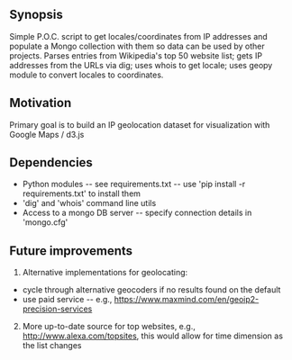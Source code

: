 ## Synopsis
Simple P.O.C. script to get locales/coordinates from IP addresses and populate
a Mongo collection with them so data can be used by other projects. Parses 
entries from Wikipedia's top 50 website list; gets IP addresses from the 
URLs via dig; uses whois to get locale; uses geopy module to convert
locales to coordinates. 

## Motivation
Primary goal is to build an IP geolocation dataset for visualization with Google Maps / d3.js

## Dependencies
* Python modules -- see requirements.txt -- use 'pip install -r requirements.txt' to install them
* 'dig' and 'whois' command line utils
* Access to a mongo DB server -- specify connection details in 'mongo.cfg'

## Future improvements
1. Alternative implementations for geolocating:
  * cycle through alternative geocoders if no results found on the default
  * use paid service -- e.g., https://www.maxmind.com/en/geoip2-precision-services
2. More up-to-date source for top websites, e.g., http://www.alexa.com/topsites, this would 
allow for time dimension as the list changes

